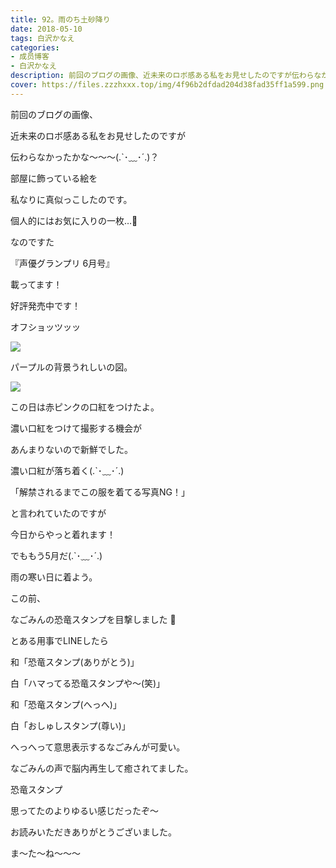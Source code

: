 ```yaml
---
title: 92。雨のち土砂降り
date: 2018-05-10
tags: 白沢かなえ
categories: 
- 成员博客
- 白沢かなえ
description: 前回のブログの画像、近未来のロボ感ある私をお見せしたのですが伝わらなかったかな〜〜〜(.`･﹏･´.)？部屋に飾っている絵を私なりに真似っこした...
cover: https://files.zzzhxxx.top/img/4f96b2dfdad204d38fad35ff1a599.png 
---
```










前回のブログの画像、




近未来のロボ感ある私をお見せしたのですが



伝わらなかったかな〜〜〜(.`･﹏･´.)？









部屋に飾っている絵を


私なりに真似っこしたのです。









個人的にはお気に入りの一枚…🐄


なのですた



















『声優グランプリ 6月号』





載ってます！


好評発売中です！








オフショッツッッ

![](https://files.zzzhxxx.top/img/4f96b2dfdad204d38fad35ff1a599.png)










パープルの背景うれしいの図。


![](https://files.zzzhxxx.top/img/4f96b2dfdad204d38fad35ff1a599-01.jpg)













この日は赤ピンクの口紅をつけたよ。








濃い口紅をつけて撮影する機会が

あんまりないので新鮮でした。




濃い口紅が落ち着く(.`･﹏･´.)











「解禁されるまでこの服を着てる写真NG！」




と言われていたのですが

今日からやっと着れます！








でももう5月だ(.`･﹏･´.)



雨の寒い日に着よう。





















この前、

なごみんの恐竜スタンプを目撃しました 🦕







とある用事でLINEしたら



和「恐竜スタンプ(ありがとう)」

白「ハマってる恐竜スタンプや〜(笑)」

和「恐竜スタンプ(へっへ)」

白「おしゅしスタンプ(尊い)」




へっへって意思表示するなごみんが可愛い。


なごみんの声で脳内再生して癒されてました。













恐竜スタンプ



思ってたのよりゆるい感じだったぞ〜












お読みいただきありがとうございました。



ま〜た〜ね〜〜〜


